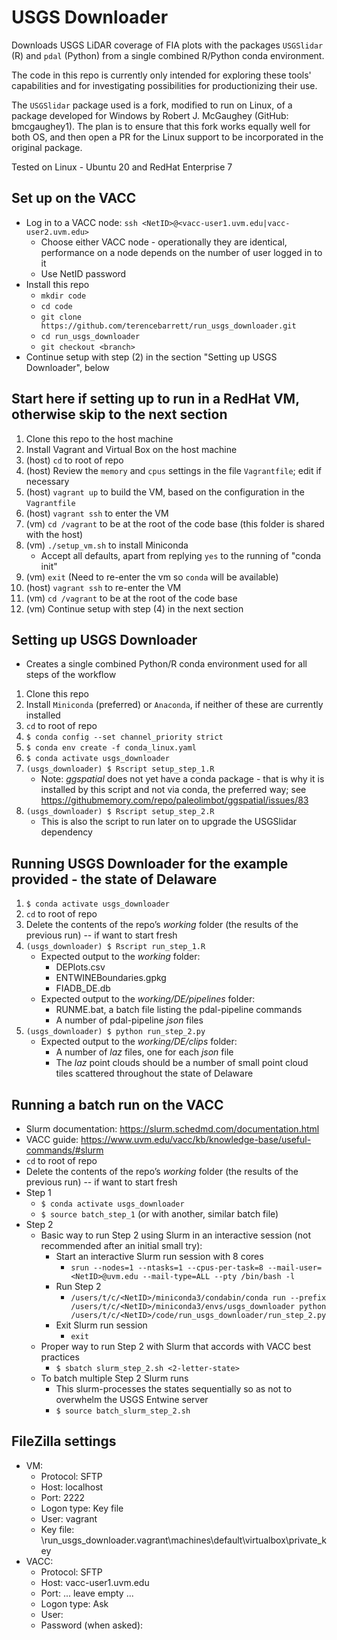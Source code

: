 USGS Downloader
===============

Downloads USGS LiDAR coverage of FIA plots with the packages `USGSlidar` (R) 
and `pdal` (Python) from a single combined R/Python conda environment. 

The code in this repo is currently only intended for exploring these tools' 
capabilities and for investigating possibilities for productionizing their use.

The `USGSlidar` package used is a fork, modified to run on Linux, of a package 
developed for Windows by Robert J. McGaughey (GitHub: bmcgaughey1). The plan is to 
ensure that this fork works equally well for both OS, and then open a PR for the 
Linux support to be incorporated in the original package.

Tested on Linux - Ubuntu 20 and RedHat Enterprise 7

Set up on the VACC
------------------
- Log in to a VACC node: `ssh <NetID>@<vacc-user1.uvm.edu|vacc-user2.uvm.edu>` 
  - Choose either VACC node - operationally they are identical, 
  performance on a node depends on the number of user logged in to it
  - Use NetID password
- Install this repo
  - `mkdir code`
  - `cd code`
  - `git clone https://github.com/terencebarrett/run_usgs_downloader.git`
  - `cd run_usgs_downloader`
  - `git checkout <branch>`
- Continue setup with step (2) in the section "Setting up USGS Downloader", below

Start here if setting up to run in a RedHat VM, otherwise skip to the next section
----------------------------------------------------------------------------------
1. Clone this repo to the host machine
2. Install Vagrant and Virtual Box on the host machine
3. (host) `cd` to root of repo
4. (host) Review the `memory` and `cpus` settings in the file `Vagrantfile`; edit if necessary
5. (host) `vagrant up` to build the VM, based on the configuration in the `Vagrantfile`
6. (host) `vagrant ssh` to enter the VM
7. (vm) `cd /vagrant` to be at the root of the code base (this folder is shared with the host)
8. (vm) `./setup_vm.sh` to install Miniconda
   - Accept all defaults, apart from replying `yes` to the running of "conda init"
9. (vm) `exit` (Need to re-enter the vm so `conda` will be available)
10. (host) `vagrant ssh` to re-enter the VM
11. (vm) `cd /vagrant` to be at the root of the code base
12. (vm) Continue setup with step (4) in the next section

Setting up USGS Downloader  
--------------------------
- Creates a single combined Python/R conda environment used for all steps of the workflow

1. Clone this repo
2. Install `Miniconda` (preferred) or `Anaconda`, if neither of these are currently installed
3. `cd` to root of repo
4. `$ conda config --set channel_priority strict`
5. `$ conda env create -f conda_linux.yaml`
6. `$ conda activate usgs_downloader`
7. `(usgs_downloader) $ Rscript setup_step_1.R`
   - Note: *ggspatial* does not yet have a conda package - that is why it is installed by this script 
   and not via conda, the preferred way; see https://githubmemory.com/repo/paleolimbot/ggspatial/issues/83
8. `(usgs_downloader) $ Rscript setup_step_2.R`
   - This is also the script to run later on to upgrade the USGSlidar dependency 
   
Running USGS Downloader for the example provided - the state of Delaware
------------------------------------------------------------------------
1. `$ conda activate usgs_downloader`
2. `cd` to root of repo
3. Delete the contents of the repo’s *working* folder (the results of the previous run) -- if want to 
start fresh
4. `(usgs_downloader) $ Rscript run_step_1.R`
   - Expected output to the *working* folder:
     - DEPlots.csv
     - ENTWINEBoundaries.gpkg
     - FIADB_DE.db
   - Expected output to the *working/DE/pipelines* folder:
     - RUNME.bat, a batch file listing the pdal-pipeline commands
     - A number of pdal-pipeline *json* files
5. `(usgs_downloader) $ python run_step_2.py`
   - Expected output to the *working/DE/clips* folder:
     - A number of *laz* files, one for each *json* file
     - The *laz* point clouds should be a number of small point cloud tiles scattered throughout 
     the state of Delaware

Running a batch run on the VACC
-------------------------------
- Slurm documentation: https://slurm.schedmd.com/documentation.html
- VACC guide: https://www.uvm.edu/vacc/kb/knowledge-base/useful-commands/#slurm
- `cd` to root of repo
- Delete the contents of the repo’s *working* folder (the results of the previous run) -- if want to 
start fresh
- Step 1
  - `$ conda activate usgs_downloader`
  - `$ source batch_step_1` (or with another, similar batch file)
- Step 2
  - Basic way to run Step 2 using Slurm in an interactive session (not recommended after an initial small try):
    - Start an interactive Slurm run session with 8 cores
      - `srun --nodes=1 --ntasks=1 --cpus-per-task=8 --mail-user=<NetID>@uvm.edu --mail-type=ALL --pty /bin/bash -l`
    - Run Step 2
      - `/users/t/c/<NetID>/miniconda3/condabin/conda run --prefix /users/t/c/<NetID>/miniconda3/envs/usgs_downloader python /users/t/c/<NetID>/code/run_usgs_downloader/run_step_2.py`
    - Exit Slurm run session
      - `exit`
  - Proper way to run Step 2 with Slurm that accords with VACC best practices
    - `$ sbatch slurm_step_2.sh <2-letter-state>`
  - To batch multiple Step 2 Slurm runs
    - This slurm-processes the states sequentially so as not to overwhelm the USGS Entwine server
    - `$ source batch_slurm_step_2.sh`
    
FileZilla settings
------------------
- VM:
  - Protocol: SFTP
  - Host: localhost
  - Port: 2222
  - Logon type: Key file
  - User: vagrant
  - Key file: <path>\run_usgs_downloader\.vagrant\machines\default\virtualbox\private_key
- VACC:
  - Protocol: SFTP
  - Host: vacc-user1.uvm.edu
  - Port: ... leave empty ...
  - Logon type: Ask
  - User: <NetID>
  - Password (when asked): <NetID password>
